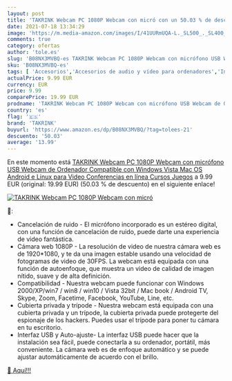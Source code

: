 ```yaml
---
layout: post
title: 'TAKRINK Webcam PC 1080P Webcam con micró con un 50.03 % de descuento'
date: 2021-07-18 13:34:29
image: 'https://m.media-amazon.com/images/I/41UURmUQA-L._SL500_._SL400_.jpg'
comments: true
category: ofertas
author: 'tole.es'
slug: 'B08NX3MVBQ-es TAKRINK Webcam PC 1080P Webcam con micrófono USB Webcam de...'
sku: 'B08NX3MVBQ-es'
tags: [ 'Accesorios','Accesorios de audio y vídeo para ordenadores','Informática','Webcams y telefonía VoIP','android','takrink', ]
actualPrice: 9.99 EUR
currency: EUR
price: 9.99
comparePrice: 19.99 EUR
prodname: 'TAKRINK Webcam PC 1080P Webcam con micrófono USB Webcam de Ordenador Compatible con Windows Vista Mac OS Android e Linux para Video Conferencias en línea Cursos Juegos'
country: 'es'
flag: '🇪🇸'
brand: 'TAKRINK'
buyurl: 'https://www.amazon.es/dp/B08NX3MVBQ/?tag=tolees-21'
descuento: '50.03'
average: '13.99'
---
```


En este momento está [TAKRINK Webcam PC 1080P Webcam con micrófono USB Webcam de Ordenador Compatible con Windows Vista Mac OS Android e Linux para Video Conferencias en línea Cursos Juegos](https://www.amazon.es/dp/B08NX3MVBQ/?tag=tolees-21) a 9.99 EUR (original: 19.99 EUR) (50.03 %  de descuento) en el siguiente enlace!

[![TAKRINK Webcam PC 1080P Webcam con micró](https://m.media-amazon.com/images/I/41UURmUQA-L._SL500_._SL400_.jpg)](https://www.amazon.es/dp/B08NX3MVBQ/?tag=tolees-21)

🔎:

- Cancelación de ruido - El micrófono incorporado es un estéreo digital, con una función de cancelación de ruido, puede darte una experiencia de video fantástica.
- Cámara web 1080P - La resolución de video de nuestra cámara web es de 1920*1080, y te da una imagen estable usando una velocidad de fotogramas de video de 30FPS. La webcam está equipada con una función de autoenfoque, que muestra un video de calidad de imagen nítido, suave y de alta definición.
- Compatibilidad - Nuestra webcam puede funcionar con Windows 2000/XP/win7 / win8 / win10 / Vista 32bit / Mac book / Android TV, Skype, Zoom, Facetime, Facebook, YouTube, Line, etc.
- Cubierta privada y trípode - Nuestra webcam está equipada con una cubierta privada y un trípode, la cubierta privada puede protegerte del espionaje de los hackers. Puedes usar el trípode para poner tu cámara en tu escritorio.
- Interfaz USB y Auto-ajuste- La interfaz USB puede hacer que la instalación sea fácil, puede conectarla a su ordenador, portátil, más conveniente. La cámara web es de enfoque automático y se puede ajustar automáticamente de acuerdo con el brillo.

[🛒 Aquí!!!](https://www.amazon.es/dp/B08NX3MVBQ/?tag=tolees-21)

